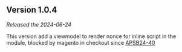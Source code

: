 ## Version 1.0.4 ##
*Released the 2024-06-24*

This version add a viewmodel to render nonce for inline script in the module, blocked by magento in checkout since [APSB24-40](https://helpx.adobe.com/security/products/magento/apsb24-40.html)
